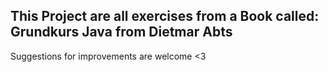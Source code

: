 This Project are all exercises from a Book called:
Grundkurs Java from Dietmar Abts
-------------------------------------------------
Suggestions for improvements are welcome <3

